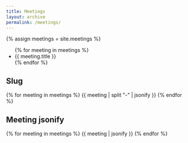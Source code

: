 ```yaml
---
title: Meetings
layout: archive
permalink: /meetings/
---
```


{% assign meetings = site.meetings %}
<ul>
{% for meeting in meetings %}
<li>{{ meeting.title }}</li>
{% endfor %}
</ul>
<div>
<h2>Slug</h2>

{% for meeting in meetings  %}
 {{ meeting | split "-" | jsonify }}
{% endfor %}
</div>
<div>
<h2>Meeting jsonify</h2>
{% for meeting in meetings %}
  {{ meeting | jsonify }}
{% endfor %}
</div>
